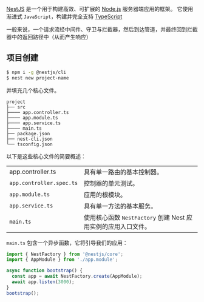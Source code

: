 [NestJS](https://nest.nodejs.cn/) 是一个用于构建高效、可扩展的 [Node.js](https://nodejs.cn/) 服务器端应用的框架。
它使用渐进式 `JavaScript`，构建并完全支持 [TypeScript](http://ts.nodejs.cn/)

一般来说，一个请求流经中间件、守卫与拦截器，然后到达管道，并最终回到拦截器中的返回路径中（从而产生响应）



## 项目创建

```sh
$ npm i -g @nestjs/cli
$ nest new project-name
```

并填充几个核心文件。

```
project
├── src
├──── app.controller.ts
├──── app.module.ts
├──── app.service.ts
├──── main.ts
├── package.json
├── nest-cli.json
└── tsconfig.json
```

以下是这些核心文件的简要概述：


|                          |                                                              |
| ------------------------ | ------------------------------------------------------------ |
| app.controller.ts        | 具有单一路由的基本控制器。                                   |
| `app.controller.spec.ts` | 控制器的单元测试。                                           |
| `app.module.ts`          | 应用的根模块。                                               |
| `app.service.ts`         | 具有单一方法的基本服务。                                     |
| `main.ts`                | 使用核心函数 `NestFactory` 创建 Nest 应用实例的应用入口文件。 |

`main.ts` 包含一个异步函数，它将引导我们的应用：

```ts
import { NestFactory } from '@nestjs/core';
import { AppModule } from './app.module';

async function bootstrap() {
  const app = await NestFactory.create(AppModule);
  await app.listen(3000);
}
bootstrap();
```
